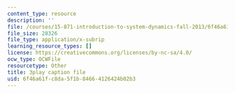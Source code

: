```yaml
---
content_type: resource
description: ''
file: /courses/15-871-introduction-to-system-dynamics-fall-2013/6f46a61fc8da5f1b84664126424b02b3_AnTwZVviXyY.vtt
file_size: 28326
file_type: application/x-subrip
learning_resource_types: []
license: https://creativecommons.org/licenses/by-nc-sa/4.0/
ocw_type: OCWFile
resourcetype: Other
title: 3play caption file
uid: 6f46a61f-c8da-5f1b-8466-4126424b02b3
---
```

